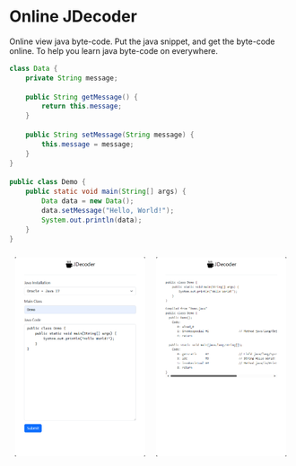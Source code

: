 Online JDecoder
===============

Online view java byte-code. Put the java snippet, and get the byte-code online. 
To help you learn java byte-code on everywhere.

```java
class Data {
    private String message;

    public String getMessage() {
        return this.message;
    }

    public String setMessage(String message) {
        this.message = message;
    }
}

public class Demo {
    public static void main(String[] args) {
        Data data = new Data();
        data.setMessage("Hello, World!");
        System.out.println(data);
    }
}
```

<div style="display: flex">
<div style="margin: 10px"><img src="doc/demo.png" alt="screenshot1"/></div>
<div style="margin: 10px"><img src="doc/result.png" alt="screenshot2"/></div>
</div>





